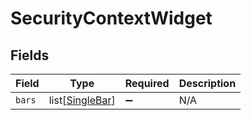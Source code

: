 # SecurityContextWidget


## Fields

| Field                                               | Type                                                | Required                                            | Description                                         |
| --------------------------------------------------- | --------------------------------------------------- | --------------------------------------------------- | --------------------------------------------------- |
| `bars`                                              | list[[SingleBar](../../models/shared/singlebar.md)] | :heavy_minus_sign:                                  | N/A                                                 |